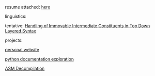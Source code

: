 resume attached: [here](assets\Aditya-Krishna-Resume-Final-One-Page-Oct-8-2024.pdf)

linguistics: 

tentative: [Handling of Immovable Intermediate Constituents in Top Down Layered Syntax](assets\Aditya_Krishna_Phillips_Exploration.pdf)

projects: 

[personal website](https://github.com/AdityaKrishnaProjects/AdityaKrishnaProjects.github.io)

[python documentation exploration](https://github.com/AdityaKrishnaProjects/Python_Documentation_Exploration)

[ASM Decompilation](https://github.com/AdityaKrishnaProjects/TrainingMode-More-Falco)